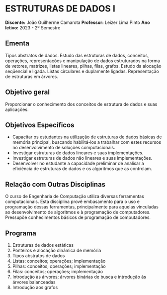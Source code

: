 # ESTRUTURAS DE DADOS I

**Discente:** João Guilherme Camarota
**Professor:** Leizer Lima Pinto
**Ano letivo:** 2023 - 2º Semestre


## Ementa
Tipos abstratos de dados. Estudo das estruturas de dados, conceitos, operações, representações e manipulação de
dados estruturados na forma de vetores, matrizes, listas lineares, pilhas, filas, grafos. Estudo da alocação seqüencial
e ligada. Listas circulares e duplamente ligadas. Representação de estruturas em árvores.

## Objetivo geral 
Proporcionar o conhecimento dos conceitos de estrutura de dados e suas aplicações.

## Objetivos Específicos
- Capacitar os estudantes na utilização de estruturas de dados básicas de memória principal, buscando habilitá-los a
trabalhar com estes recursos no desenvolvimento de soluções computacionais.
- Investigar estruturas de dados lineares e suas implementações.
- Investigar estruturas de dados não lineares e suas implementações.
- Desenvolver no estudante a capacidade preliminar de analisar a eficiência de estruturas de dados e os algoritmos
que as controlam.

## Relação com Outras Disciplinas
O  curso de Engenharia de Computação utiliza diversas ferramentas computacionais. Esta disciplina provê
embasamento para o uso e programação dessas ferramentas, principalmente para aquelas vinculadas ao
desenvolvimento de algoritmos e à programação de computadores. Pressupõe conhecimentos básicos de
programação de computadores.

## Programa
1) Estruturas de dados estáticas
2) Ponteiros e alocação dinâmica de memória
3) Tipos abstratos de dados
4) Listas: conceitos; operações; implementação
5) Pilhas: conceitos; operações; implementação
6) Filas: conceitos; operações; implementação
7) Introdução às árvores; árvores binárias de busca e introdução às árvores balanceadas
8) Introdução aos grafos
